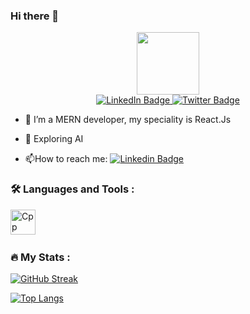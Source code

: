 ### Hi there 👋
<div id="header" align="center">
  <img src="https://media.giphy.com/media/M9gbBd9nbDrOTu1Mqx/giphy.gif" width="100"/>
</div>

<div id="badges" align="center">
  <a href="https://www.linkedin.com/in/gairik-sharma-1633b4223/">
    <img src="https://img.shields.io/badge/LinkedIn-blue?style=for-the-badge&logo=linkedin&logoColor=white" alt="LinkedIn Badge"/>
  </a>
  <a href="https://twitter.com/sharma_gairik">
    <img src="https://img.shields.io/badge/Twitter-blue?style=for-the-badge&logo=twitter&logoColor=white" alt="Twitter Badge"/>
  </a>
</div>



- :telescope: I’m a MERN developer, my speciality is React.Js

- :seedling: Exploring AI

- :mailbox:How to reach me: [![Linkedin Badge](https://img.shields.io/badge/-Gairik-blue?style=flat&logo=Linkedin&logoColor=white)](https://www.linkedin.com/in/gairik-sharma-1633b4223/)




### :hammer_and_wrench: Languages and Tools :

<div>
  <img src="https://icongr.am/devicon/c-original.svg?size=128&color=currentColor" title="C++" alt="Cpp" width="40" height="40"/>&nbsp;
 
</div>


### :fire: My Stats :

[![GitHub Streak](http://github-readme-streak-stats.herokuapp.com?user=GairikSharma&theme=highcontrast)](https://git.io/streak-stats)


[![Top Langs](https://github-readme-stats.vercel.app/api/top-langs/?username=GairikSharma&layout=compact&theme=tokyonight)](https://github.com/anuraghazra/github-readme-stats)




<!--
**Slayer-Saran-2002/Slayer-Saran-2002** is a ✨ _special_ ✨ repository because its `README.md` (this file) appears on your GitHub profile.
Here are some ideas to get you started:
<!--
**GairikSharma/GairikSharma** is a ✨ _special_ ✨ repository because its `README.md` (this file) appears on your GitHub profile.

Here are some ideas to get you started:

- 🔭 I’m currently working on ...
- 🌱 I’m currently learning ...
- 👯 I’m looking to collaborate on ...
- 🤔 I’m looking for help with ...
- 💬 Ask me about ...
- 📫 How to reach me: ...
- 😄 Pronouns: ...
- ⚡ Fun fact: ...
-->
